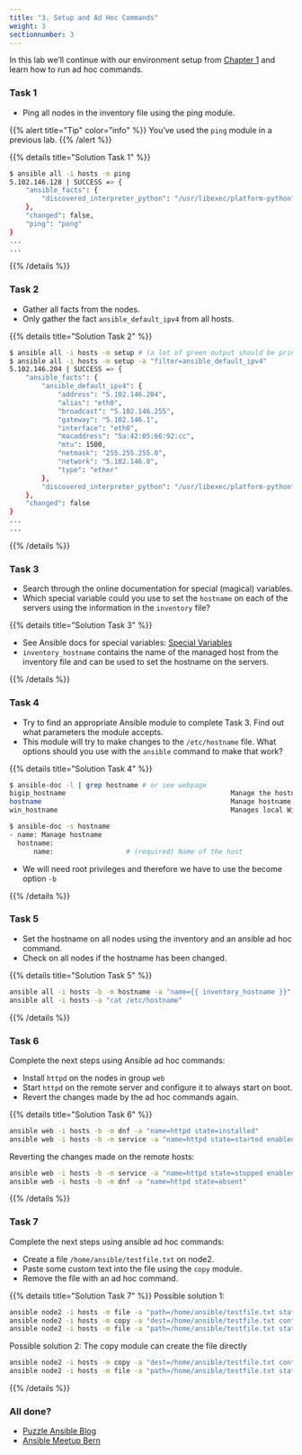 ```yaml
---
title: "3. Setup and Ad Hoc Commands"
weight: 3
sectionnumber: 3
---
```


In this lab we’ll continue with our environment setup from [Chapter 1](../01) and learn how to run ad hoc commands.

### Task 1

* Ping all nodes in the inventory file using the ping module.

{{% alert title="Tip" color="info" %}}
You’ve used the `ping` module in a previous lab.
{{% /alert %}}

{{% details title="Solution Task 1" %}}
```bash
$ ansible all -i hosts -m ping
5.102.146.128 | SUCCESS => {
    "ansible_facts": {
        "discovered_interpreter_python": "/usr/libexec/platform-python"
    },
    "changed": false,
    "ping": "pong"
}
...
...
```
{{% /details %}}

### Task 2

* Gather all facts from the nodes.
* Only gather the fact `ansible_default_ipv4` from all hosts.

{{% details title="Solution Task 2" %}}
```bash
$ ansible all -i hosts -m setup # (a lot of green output should be printed)
$ ansible all -i hosts -m setup -a "filter=ansible_default_ipv4"
5.102.146.204 | SUCCESS => {
    "ansible_facts": {
        "ansible_default_ipv4": {
            "address": "5.102.146.204",
            "alias": "eth0",
            "broadcast": "5.102.146.255",
            "gateway": "5.102.146.1",
            "interface": "eth0",
            "macaddress": "5a:42:05:66:92:cc",
            "mtu": 1500,
            "netmask": "255.255.255.0",
            "network": "5.102.146.0",
            "type": "ether"
        },
        "discovered_interpreter_python": "/usr/libexec/platform-python"
    },
    "changed": false
}
...
...
```
{{% /details %}}

### Task 3

* Search through the online documentation for special (magical) variables.
* Which special variable could you use to set the `hostname` on each of the servers using the information in the `inventory` file?

{{% details title="Solution Task 3" %}}

* See Ansible docs for special variables: [Special Variables](https://docs.ansible.com/ansible/latest/reference_appendices/special_variables.html)
* `inventory_hostname` contains the name of the managed host from the inventory file and can be used to set the hostname on the servers.

{{% /details %}}

### Task 4

* Try to find an appropriate Ansible module to complete Task 3. Find out what parameters the module accepts.
* This module will try to make changes to the `/etc/hostname` file. What options should you use with the `ansible` command to make that work?

{{% details title="Solution Task 4" %}}

```bash
$ ansible-doc -l | grep hostname # or see webpage
bigip_hostname                                         Manage the hostname of a BIG-IP
hostname                                               Manage hostname
win_hostname                                           Manages local Windows computer name

$ ansible-doc -s hostname
- name: Manage hostname
  hostname:
      name:                  # (required) Name of the host
```

* We will need root privileges and therefore we have to use the become option `-b`

{{% /details %}}

### Task 5

* Set the hostname on all nodes using the inventory and an ansible ad hoc command.
* Check on all nodes if the hostname has been changed.

{{% details title="Solution Task 5" %}}
```bash
ansible all -i hosts -b -m hostname -a "name={{ inventory_hostname }}"
ansible all -i hosts -a "cat /etc/hostname"
```
{{% /details %}}

### Task 6

Complete the next steps using Ansible ad hoc commands:

* Install `httpd` on the nodes in group `web`
* Start `httpd` on the remote server and configure it to always start on boot.
* Revert the changes made by the ad hoc commands again.

{{% details title="Solution Task 6" %}}
```bash
ansible web -i hosts -b -m dnf -a "name=httpd state=installed"
ansible web -i hosts -b -m service -a "name=httpd state=started enabled=yes"
```

Reverting the changes made on the remote hosts:

```bash
ansible web -i hosts -b -m service -a "name=httpd state=stopped enabled=no"
ansible web -i hosts -b -m dnf -a "name=httpd state=absent"
```
{{% /details %}}

### Task 7

Complete the next steps using ansible ad hoc commands:

* Create a file `/home/ansible/testfile.txt` on node2.
* Paste some custom text into the file using the `copy` module.
* Remove the file with an ad hoc command.

{{% details title="Solution Task 7" %}}
Possible solution 1:

```bash
ansible node2 -i hosts -m file -a "path=/home/ansible/testfile.txt state=touch"
ansible node2 -i hosts -m copy -a "dest=/home/ansible/testfile.txt content='SOME RANDOM TEXT'"
ansible node2 -i hosts -m file -a "path=/home/ansible/testfile.txt state=absent"
```

Possible solution 2:
The copy module can create the file directly

```bash
ansible node2 -i hosts -m copy -a "dest=/home/ansible/testfile.txt content='SOME RANDOM TEXT'"
ansible node2 -i hosts -m file -a "path=/home/ansible/testfile.txt state=absent"
```
{{% /details %}}

### All done?

* [Puzzle Ansible Blog](https://www.puzzle.ch/de/blog/categories/technologien/ansible)
* [Ansible Meetup Bern](https://www.meetup.com/Ansible-Bern/)
